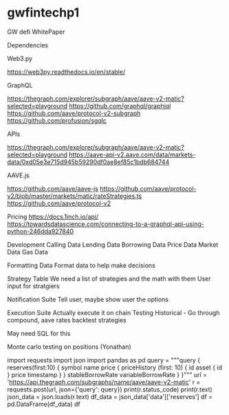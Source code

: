 # gwfintechp1
GW defi WhitePaper


Dependencies

Web3.py

https://web3py.readthedocs.io/en/stable/

GraphQL

https://thegraph.com/explorer/subgraph/aave/aave-v2-matic?selected=playground
https://github.com/graphql/graphiql
https://github.com/aave/protocol-v2-subgraph
https://github.com/profusion/sgqlc

APIs

https://thegraph.com/explorer/subgraph/aave/aave-v2-matic?selected=playground
https://aave-api-v2.aave.com/data/markets-data/0xd05e3e715d945b59290df0ae8ef85c1bdb684744

AAVE.js

https://github.com/aave/aave-js
https://github.com/aave/protocol-v2/blob/master/markets/matic/rateStrategies.ts
https://github.com/aave/protocol-v2

Pricing
https://docs.1inch.io/api/
https://towardsdatascience.com/connecting-to-a-graphql-api-using-python-246dda927840

Development
Calling Data
Lending Data
Borrowing Data
Price Data
Market Data 
Gas Data

Formatting Data
Format data to help make decisions

Strategy Table
We need a list of strategies and the math with them 
User input for stratgiers

Notification Suite
Tell user, maybe show user the options

Execution Suite
Actually execute it on chain
Testing
Historical - Go through compound, aave rates backtest strategies

May need SQL for this

Monte carlo testing on positions (Yonathan)














import requests
import json
import pandas as pd
query = """query {  
  reserves(first:10) {
    symbol
    name
    price {
      priceHistory (first: 10) {
        id
        asset {
          id
        }
        price
        timestamp
      }
    }
    stableBorrowRate
    variableBorrowRate
  }
}"""
url = 'https://api.thegraph.com/subgraphs/name/aave/aave-v2-matic'
r = requests.post(url, json={'query': query})
print(r.status_code)
print(r.text)
json_data = json.loads(r.text)
df_data = json_data['data']['reserves']
df = pd.DataFrame(df_data)
df


